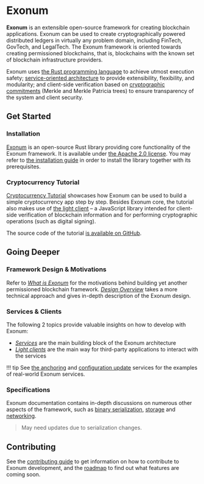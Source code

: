 # Exonum

**Exonum** is an extensible open-source framework for creating blockchain applications.
Exonum can be used to create cryptographically powered distributed
ledgers in virtually any problem domain, including FinTech, GovTech, and LegalTech.
The Exonum framework is oriented towards creating permissioned blockchains,
that is, blockchains with the known set of blockchain infrastructure providers.

Exonum uses [the Rust programming language][rust] to achieve utmost execution safety;
[service-oriented architecture][wiki:soa] to provide extensibility, flexibility,
and modularity; and client-side verification based on [cryptographic commitments][wiki:commitment]
(Merkle and Merkle Patricia trees) to ensure transparency of the system
and client security.

## Get Started

### Installation

[Exonum][core] is an open-source Rust library providing core functionality
of the Exonum framework. It is available under [the Apache 2.0 license][apache].
You may refer to [the installation guide](get-started/install.md) in order to install
the library together with its prerequisites.

### Cryptocurrency Tutorial

[Cryptocurrency Tutorial](get-started/create-service.md) showcases how Exonum
can be used to build a simple cryptocurrency app step by step.
Besides Exonum core, the tutorial also makes use of [the light client][client] –
a JavaScript library intended for client-side verification of blockchain information
and for performing cryptographic operations (such as digital signing).

The source code of the tutorial [is available on GitHub][tutorial].

## Going Deeper

### Framework Design & Motivations

Refer to [*What is Exonum*](get-started/what-is-exonum.md)
for the motivations behind building
yet another permissioned blockchain framework. [*Design Overview*](get-started/design-overview.md)
takes a more technical approach and gives in-depth description of the Exonum design.

### Services & Clients

The following 2 topics provide valuable insights on how to develop with Exonum:

- [*Services*](architecture/services.md) are the main building block
  of the Exonum architecture
- [*Light clients*](architecture/clients.md)
  are the main way for third-party applications to interact with the services

!!! tip
    See [the anchoring][anchoring] and [configuration update][config] services
    for the examples of real-world Exonum services.

### Specifications

Exonum documentation contains in-depth discussions on numerous other aspects
of the framework, such as [binary serialization](architecture/serialization.md),
[storage](architecture/storage.md) and [networking](advanced/network.md).

> May need updates due to serialization changes.

## Contributing

See the [contributing guide](contributing.md) to get information on how
to contribute to Exonum development, and the [roadmap](roadmap.md) to find out
what features are coming soon.

[rust]: http://rust-lang.org/
[wiki:soa]: https://en.wikipedia.org/wiki/Service-oriented_architecture
[wiki:commitment]: https://en.wikipedia.org/wiki/Commitment_scheme
[core]: http://github.com/exonum/exonum/
[apache]: https://opensource.org/licenses/Apache-2.0
[client]: https://github.com/exonum/exonum-client
[tutorial]: https://github.com/exonum/exonum/blob/master/examples/cryptocurrency
[anchoring]: https://github.com/exonum/exonum-btc-anchoring/
[config]: https://github.com/exonum/exonum/tree/master/services/configuration
